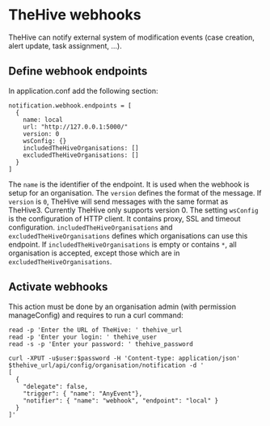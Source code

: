 # TheHive webhooks

TheHive can notify external system of modification events (case creation, alert update, task assignment, ...).

## Define webhook endpoints
In application.conf add the following section:
```
notification.webhook.endpoints = [
  {
    name: local
    url: "http://127.0.0.1:5000/"
    version: 0
    wsConfig: {}
    includedTheHiveOrganisations: []
    excludedTheHiveOrganisations: []
  }
]
```

The `name` is the identifier of the endpoint. It is used when the webhook is setup for an organisation.
The `version` defines the format of the message. If `version` is `0`, TheHive will send messages with the same format as TheHive3. Currently TheHive only supports version 0.
The setting `wsConfig` is the configuration of HTTP client. It contains proxy, SSL and timeout configuration.
`includedTheHiveOrganisations` and `excludedTheHiveOrganisations` defines which organisations can use this endpoint. If `includedTheHiveOrganisations` is empty or contains `*`, all organisation is accepted, except those which are in `excludedTheHiveOrganisations`.

## Activate webhooks
This action must be done by an organisation admin (with permission manageConfig) and requires to run a curl command:
```
read -p 'Enter the URL of TheHive: ' thehive_url
read -p 'Enter your login: ' thehive_user
read -s -p 'Enter your password: ' thehive_password

curl -XPUT -u$user:$password -H 'Content-type: application/json' $thehive_url/api/config/organisation/notification -d '
[
  {
    "delegate": false,
    "trigger": { "name": "AnyEvent"},
    "notifier": { "name": "webhook", "endpoint": "local" }
  }
]'
```
